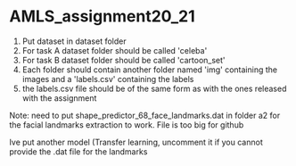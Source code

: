 # AMLS_assignment20_21
1. Put dataset in dataset folder
2. For task A dataset folder should  be called 'celeba'
3. For task B dataset folder should be called 'cartoon_set'
4. Each folder should contain another folder named 'img' containing the images and a 'labels.csv' containing the labels
5. the labels.csv file should be of the same form as with the ones released with the assignment

Note: need to put shape_predictor_68_face_landmarks.dat in folder a2 for the facial landmarks extraction to work. File is too big for github

Ive put another model (Transfer learning, uncomment it if you cannot provide the .dat file for the landmarks
